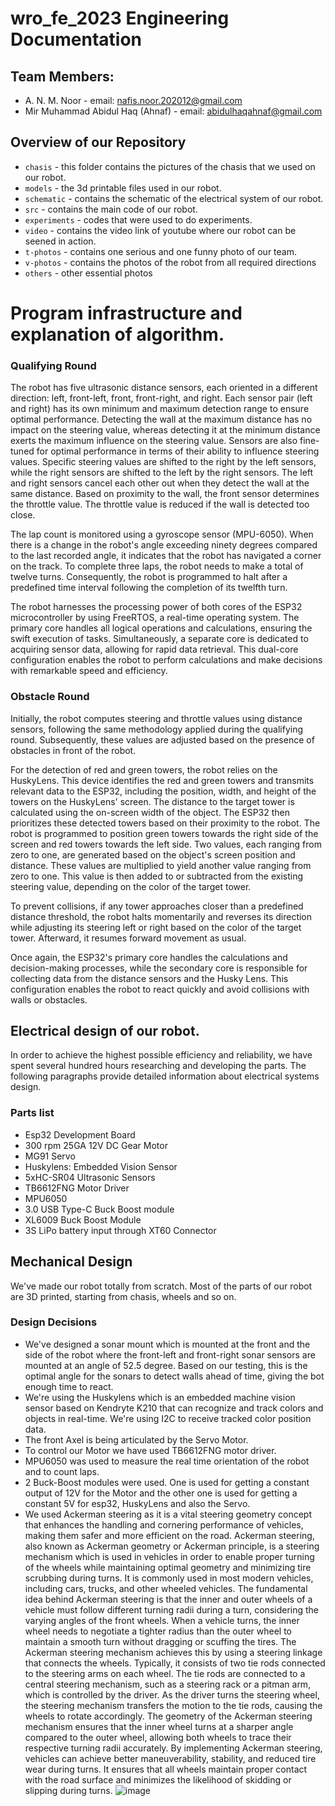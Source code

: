 # wro_fe_2023 Engineering Documentation 
## Team Members:
* A. N. M. Noor - email: nafis.noor.202012@gmail.com
* Mir Muhammad Abidul Haq (Ahnaf) - email: abidulhaqahnaf@gmail.com
## Overview of our Repository
 * `chasis` - this folder contains the pictures of the chasis that we used on our robot.  
 * `models` - the 3d printable files used in our robot.
 * `schematic` - contains the schematic of the electrical system of our robot.
 * `src` - contains the main code of our robot.
 * `experiments` - codes that were used to do experiments.
 * `video` - contains the video link of youtube where our robot can be seened in action.
 * `t-photos` - contains one serious and one funny photo of our team.
 * `v-photos` - contains the photos of the robot from all required directions
 * `others` - other essential photos
# Program infrastructure and explanation of algorithm.
### Qualifying Round
The robot has five ultrasonic distance sensors, each oriented in a different direction: left, front-left, front, front-right, and right. Each sensor pair (left and right) has its own minimum and maximum detection range to ensure optimal performance. Detecting the wall at the maximum distance has no impact on the steering value, whereas detecting it at the minimum distance exerts the maximum influence on the steering value. Sensors are also fine-tuned for optimal performance in terms of their ability to influence steering values. Specific steering values are shifted to the right by the left sensors, while the right sensors are shifted to the left by the right sensors. The left and right sensors cancel each other out when they detect the wall at the same distance. Based on proximity to the wall, the front sensor determines the throttle value. The throttle value is reduced if the wall is detected too close.

The lap count is monitored using a gyroscope sensor (MPU-6050). When there is a change in the robot's angle exceeding ninety degrees compared to the last recorded angle, it indicates that the robot has navigated a corner on the track. To complete three laps, the robot needs to make a total of twelve turns. Consequently, the robot is programmed to halt after a predefined time interval following the completion of its twelfth turn. 

The robot harnesses the processing power of both cores of the ESP32 microcontroller by using FreeRTOS, a real-time operating system. The primary core handles all logical operations and calculations, ensuring the swift execution of tasks. Simultaneously, a separate core is dedicated to acquiring sensor data, allowing for rapid data retrieval. This dual-core configuration enables the robot to perform calculations and make decisions with remarkable speed and efficiency.
### Obstacle Round
Initially, the robot computes steering and throttle values using distance sensors, following the same methodology applied during the qualifying round. Subsequently, these values are adjusted based on the presence of obstacles in front of the robot.

For the detection of red and green towers, the robot relies on the HuskyLens. This device identifies the red and green towers and transmits relevant data to the ESP32, including the position, width, and height of the towers on the HuskyLens' screen. The distance to the target tower is calculated using the on-screen width of the object. The ESP32 then prioritizes these detected towers based on their proximity to the robot. The robot is programmed to position green towers towards the right side of the screen and red towers towards the left side. Two values, each ranging from zero to one, are generated based on the object's screen position and distance. These values are multiplied to yield another value ranging from zero to one. This value is then added to or subtracted from the existing steering value, depending on the color of the target tower.

To prevent collisions, if any tower approaches closer than a predefined distance threshold, the robot halts momentarily and reverses its direction while adjusting its steering left or right based on the color of the target tower. Afterward, it resumes forward movement as usual.

Once again, the ESP32's primary core handles the calculations and decision-making processes, while the secondary core is responsible for collecting data from the distance sensors and the Husky Lens. This configuration enables the robot to react quickly and avoid collisions with walls or obstacles.
## Electrical design of our robot.
In order to achieve the highest possible efficiency and reliability, we have spent several hundred hours researching and developing the parts. The following paragraphs provide detailed information about electrical systems design.
### Parts list
* Esp32 Development Board
* 300 rpm 25GA 12V DC Gear Motor
* MG91 Servo
* Huskylens: Embedded Vision Sensor
* 5xHC-SR04 Ultrasonic Sensors
* TB6612FNG Motor Driver
* MPU6050
* 3.0 USB Type-C Buck Boost module
* XL6009 Buck Boost Module
* 3S LiPo battery input through XT60 Connector
## Mechanical Design
We've made our robot totally from scratch. Most of the parts of our robot are 3D printed, starting from chasis, wheels and so on.
### Design Decisions
* We've designed a sonar mount which is mounted at the front and the side of the robot where the front-left and front-right sonar sensors are mounted at an angle of 52.5 degree. Based on our testing, this is the optimal angle for the sonars to detect walls ahead of time, giving the bot enough time to react.
* We're using the Huskylens which is an embedded machine vision sensor based on Kendryte K210 that can recognize and track colors and objects in real-time. We're using I2C to receive tracked color position data.
* The front Axel is being articulated by the Servo Motor.
* To control our Motor we have used TB6612FNG motor driver.
* MPU6050 was used to measure the real time orientation of the robot and to count laps.
* 2 Buck-Boost modules were used. One is used for getting a constant output of 12V for the Motor and the other one is used for getting a constant 5V for esp32, HuskyLens and also the Servo.
* We used Ackerman steering as it is a vital steering geometry concept that enhances the handling and cornering performance of vehicles, making them safer and more efficient on the road. Ackerman steering, also known as Ackerman geometry or Ackerman principle, is a steering mechanism which is used in vehicles in order to enable proper turning of the wheels while maintaining optimal geometry and minimizing tire scrubbing during turns. It is commonly used in most modern vehicles, including cars, trucks, and other wheeled vehicles.
The fundamental idea behind Ackerman steering is that the inner and outer wheels of a vehicle must follow different turning radii during a turn, considering the varying angles of the front wheels. When a vehicle turns, the inner wheel needs to negotiate a tighter radius than the outer wheel to maintain a smooth turn without dragging or scuffing the tires. The Ackerman steering mechanism achieves this by using a steering linkage that connects the wheels. Typically, it consists of two tie rods connected to the steering arms on each wheel. The tie rods are connected to a central steering mechanism, such as a steering rack or a pitman arm, which is controlled by the driver. As the driver turns the steering wheel, the steering mechanism transfers the motion to the tie rods, causing the wheels to rotate accordingly. The geometry of the Ackerman steering mechanism ensures that the inner wheel turns at a sharper angle compared to the outer wheel, allowing both wheels to trace their respective turning radii accurately. By implementing Ackerman steering, vehicles can achieve better maneuverability, stability, and reduced tire wear during turns. It ensures that all wheels maintain proper contact with the road surface and minimizes the likelihood of skidding or slipping during turns.
![image](https://github.com/Ahnaf-nub/Mecha-404/assets/76505613/5aab9af5-65b7-4ce1-a794-1a9a6564b4d6)
